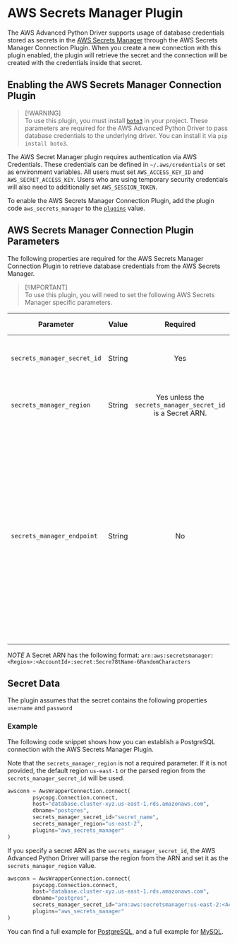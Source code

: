 # AWS Secrets Manager Plugin

The AWS Advanced Python Driver supports usage of database credentials stored as secrets in the [AWS Secrets Manager](https://aws.amazon.com/secrets-manager/) through the AWS Secrets Manager Connection Plugin. When you create a new connection with this plugin enabled, the plugin will retrieve the secret and the connection will be created with the credentials inside that secret.

## Enabling the AWS Secrets Manager Connection Plugin
> [!WARNING]\
> To use this plugin, you must install [`boto3`](https://aws.amazon.com/sdk-for-python/) in your project. These parameters are required for the AWS Advanced Python Driver to pass database credentials to the underlying driver.
> You can install it via `pip install boto3`.

The AWS Secret Manager plugin requires authentication via AWS Credentials. These credentials can be defined in `~/.aws/credentials` or set as environment variables. All users must set `AWS_ACCESS_KEY_ID` and `AWS_SECRET_ACCESS_KEY`. Users who are using temporary security credentials will also need to additionally set `AWS_SESSION_TOKEN`.

To enable the AWS Secrets Manager Connection Plugin, add the plugin code `aws_secrets_manager` to the [`plugins`](../UsingThePythonDriver.md#connection-plugin-manager-parameters) value.

## AWS Secrets Manager Connection Plugin Parameters
The following properties are required for the AWS Secrets Manager Connection Plugin to retrieve database credentials from the AWS Secrets Manager.

> [!IMPORTANT]\
>To use this plugin, you will need to set the following AWS Secrets Manager specific parameters.

| Parameter                   | Value  |                          Required                           | Description                                             | Example     | Default Value |
|-----------------------------|:------:|:-----------------------------------------------------------:|:--------------------------------------------------------|:------------|---------------|
| `secrets_manager_secret_id` | String |                             Yes                             | Set this value to be the secret name or the secret ARN. | `secret_id` | `None`        |
| `secrets_manager_region`    | String | Yes unless the `secrets_manager_secret_id` is a Secret ARN. | Set this value to be the region your secret is in.      | `us-east-2` | `us-east-1`   |
| `secrets_manager_endpoint`  | String |                             No                              | Set this value to be the endpoint override to retrieve your secret from. This parameter value should be in the form of a URL, with a valid protocol (ex. `http://`) and domain (ex. `localhost`). A port number is not required. | `http://localhost:1234` | `null`        |

*NOTE* A Secret ARN has the following format: `arn:aws:secretsmanager:<Region>:<AccountId>:secret:Secre78tName-6RandomCharacters`

## Secret Data
The plugin assumes that the secret contains the following properties `username` and `password`

### Example

The following code snippet shows how you can establish a PostgreSQL connection with the AWS Secrets Manager Plugin.

Note that the `secrets_manager_region` is not a required parameter. If it is not provided, the default region `us-east-1` or the parsed region from the `secrets_manager_secret_id` will be used.

```python
awsconn = AwsWrapperConnection.connect(
        psycopg.Connection.connect,
        host="database.cluster-xyz.us-east-1.rds.amazonaws.com",
        dbname="postgres",
        secrets_manager_secret_id="secret_name",
        secrets_manager_region="us-east-2",
        plugins="aws_secrets_manager"
)
```

If you specify a secret ARN as the `secrets_manager_secret_id`, the AWS Advanced Python Driver will parse the region from the ARN and set it as the `secrets_manager_region` value.
```python
awsconn = AwsWrapperConnection.connect(
        psycopg.Connection.connect,
        host="database.cluster-xyz.us-east-1.rds.amazonaws.com",
        dbname="postgres",
        secrets_manager_secret_id="arn:aws:secretsmanager:us-east-2:<AccountId>:secret:Secre78tName-6RandomCharacters",
        plugins="aws_secrets_manager"
)
```

You can find a full example for [PostgreSQL](../../examples/PGSecretsManager.py), and a full example for [MySQL](../../examples/MySQLSecretsManager.py).
